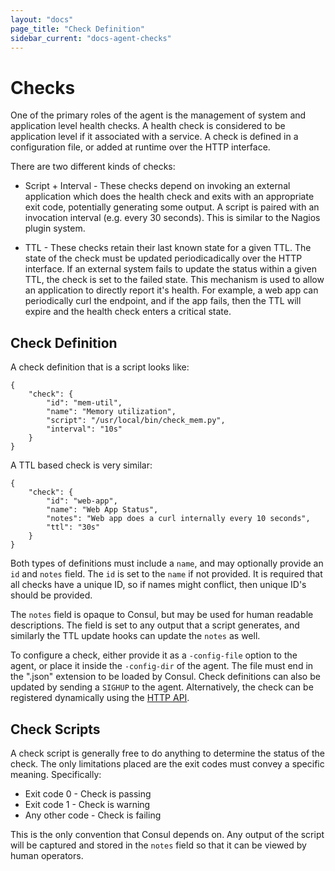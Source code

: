 ```yaml
---
layout: "docs"
page_title: "Check Definition"
sidebar_current: "docs-agent-checks"
---
```


# Checks

One of the primary roles of the agent is the management of system and
application level health checks. A health check is considered to be application
level if it associated with a service. A check is defined in a configuration file,
or added at runtime over the HTTP interface.

There are two different kinds of checks:

 * Script + Interval - These checks depend on invoking an external application
 which does the health check and exits with an appropriate exit code, potentially
 generating some output. A script is paired with an invocation interval (e.g.
 every 30 seconds). This is similar to the Nagios plugin system.

 * TTL - These checks retain their last known state for a given TTL. The state
 of the check must be updated periodicadically over the HTTP interface. If an
 external system fails to update the status within a given TTL, the check is
 set to the failed state. This mechanism is used to allow an application to
 directly report it's health. For example, a web app can periodically curl the
 endpoint, and if the app fails, then the TTL will expire and the health check
 enters a critical state.

## Check Definition

A check definition that is a script looks like:

    {
        "check": {
            "id": "mem-util",
            "name": "Memory utilization",
            "script": "/usr/local/bin/check_mem.py",
            "interval": "10s"
        }
    }

A TTL based check is very similar:

    {
        "check": {
            "id": "web-app",
            "name": "Web App Status",
            "notes": "Web app does a curl internally every 10 seconds",
            "ttl": "30s"
        }
    }

Both types of definitions must include a `name`, and may optionally
provide an `id` and `notes` field. The `id` is set to the `name` if not
provided. It is required that all checks have a unique ID, so if names
might conflict, then unique ID's should be provided.

The `notes` field is opaque to Consul, but may be used for human
readable descriptions. The field is set to any output that a script
generates, and similarly the TTL update hooks can update the `notes`
as well.

To configure a check, either provide it as a `-config-file` option to the
agent, or place it inside the `-config-dir` of the agent. The file must
end in the ".json" extension to be loaded by Consul. Check definitions can
also be updated by sending a `SIGHUP` to the agent. Alternatively, the
check can be registered dynamically using the [HTTP API](/docs/agent/http.html).

## Check Scripts

A check script is generally free to do anything to determine the status
of the check. The only limitations placed are the exit codes must convey
a specific meaning. Specifically:

 * Exit code 0 - Check is passing
 * Exit code 1 - Check is warning
 * Any other code - Check is failing

This is the only convention that Consul depends on. Any output of the script
will be captured and stored in the `notes` field so that it can be viewed
by human operators.

